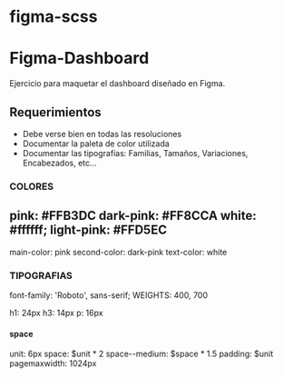 # figma-scss

# Figma-Dashboard
Ejercicio para maquetar el dashboard diseñado en Figma.

## Requerimientos
- Debe verse bien en todas las resoluciones
- Documentar la paleta de color utilizada
- Documentar las tipografías: Familias, Tamaños, Variaciones, Encabezados, etc...


### COLORES

pink: #FFB3DC
dark-pink: #FF8CCA
white: #ffffff;
light-pink: #FFD5EC
--
main-color: pink
second-color: dark-pink
text-color: white


### TIPOGRAFIAS
 font-family: 'Roboto', sans-serif;
 WEIGHTS: 400, 700

 h1: 24px
 h3: 14px
 p: 16px

#### space

unit: 6px
space: $unit * 2
space--medium: $space * 1.5
padding: $unit
pagemaxwidth: 1024px


